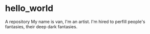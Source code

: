 # hello_world
A repository
My name is van, I'm an artist. I'm hired to perfill people's fantasies, their deep dark fantasies.
